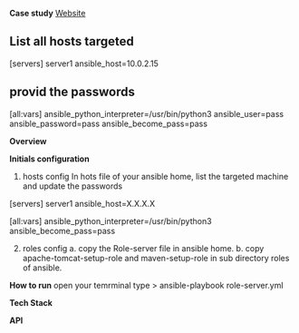 
**Case study**
[Website]()

## List all hosts targeted
[servers]
server1 ansible_host=10.0.2.15

## provid the passwords
[all:vars]
ansible_python_interpreter=/usr/bin/python3
ansible_user=pass
ansible_password=pass
ansible_become_pass=pass





**Overview**


**Initials configuration**


1. hosts config
  In hots file of your ansible home, list the targeted machine and update the passwords

[servers]
server1 ansible_host=X.X.X.X

[all:vars]
ansible_python_interpreter=/usr/bin/python3
ansible_become_pass=pass

2. roles config
 a. copy the Role-server file in ansible home.
 b. copy apache-tomcat-setup-role and maven-setup-role in sub directory roles of ansible.




**How to run**
 open your temrminal type > ansible-playbook role-server.yml


**Tech Stack**


**API**


